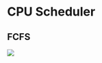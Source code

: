 # CPU Scheduler 

## FCFS

![](https://github.com/VoidlessVoid7/CPU-Scheduler/blob/main/readme/fcfsna.png)
